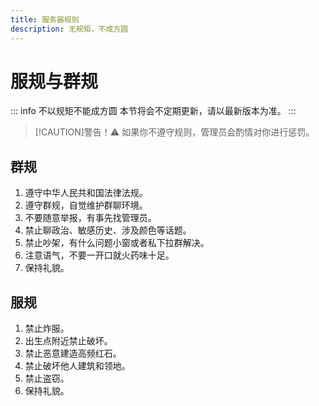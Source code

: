 ```yaml
---
title: 服务器规则
description: 无规矩，不成方圆
---
```

# 服规与群规 <Badge type="warning" text="试运行" />
::: info 不以规矩不能成方圆
本节将会不定期更新，请以最新版本为准。
:::
> [!CAUTION]警告！⚠
> 如果你不遵守规则，管理员会酌情对你进行惩罚。
## 群规
1. 遵守中华人民共和国法律法规。
1. 遵守群规，自觉维护群聊环境。
1. 不要随意举报，有事先找管理员。
1. 禁止聊政治、敏感历史、涉及颜色等话题。
1. 禁止吵架，有什么问题小窗或者私下拉群解决。
1. 注意语气，不要一开口就火药味十足。
1. 保持礼貌。

## 服规
1. 禁止炸服。
1. 出生点附近禁止破坏。
1. 禁止恶意建造高频红石。
1. 禁止破坏他人建筑和领地。
1. 禁止盗窃。
1. 保持礼貌。